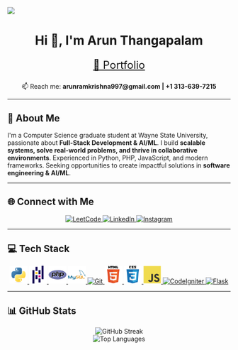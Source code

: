 [![](https://visitcount.itsvg.in/api?id=huharun&icon=0&color=1)](https://visitcount.itsvg.in)

<h1 align="center">Hi 👋, I'm Arun Thangapalam</h1>

<p align="center" style="font-size: 24px; color: #007BFF;">
    <a href="https://huharun.github.io/huharun/" target="_blank">
        📄 Portfolio
    </a>
</p>

<p align="center">
    📫 Reach me: <strong>arunramkrishna997@gmail.com | +1 313-639-7215</strong>
</p>

---

## 📝 About Me
I'm a Computer Science graduate student at Wayne State University, passionate about **Full-Stack Development & AI/ML**. I build **scalable systems, solve real-world problems, and thrive in collaborative environments**. Experienced in Python, PHP, JavaScript, and modern frameworks. Seeking opportunities to create impactful solutions in **software engineering & AI/ML**.

---

## 🌐 Connect with Me
<p align="center">
    <a href="https://www.leetcode.com/huharun" target="_blank">
        <img src="https://raw.githubusercontent.com/rahuldkjain/github-profile-readme-generator/master/src/images/icons/Social/leet-code.svg" alt="LeetCode" height="20" width="40" />
    </a>
    <a href="https://linkedin.com/in/arun-thangapalam-7b4b4719a/" target="_blank">
        <img src="https://raw.githubusercontent.com/rahuldkjain/github-profile-readme-generator/master/src/images/icons/Social/linked-in-alt.svg" alt="LinkedIn" height="20" width="40" />
    </a>
    <a href="https://instagram.com/arunxh" target="_blank">
        <img src="https://raw.githubusercontent.com/rahuldkjain/github-profile-readme-generator/master/src/images/icons/Social/instagram.svg" alt="Instagram" height="20" width="40" />
    </a>
</p>

---

## 💻 Tech Stack
<p align="center">
    <a href="https://www.python.org" target="_blank" rel="noreferrer">
        <img src="https://raw.githubusercontent.com/devicons/devicon/master/icons/python/python-original.svg" alt="Python" width="40" height="40"/>
    </a>
    <a href="https://pandas.pydata.org/" target="_blank" rel="noreferrer">
        <img src="https://raw.githubusercontent.com/devicons/devicon/2ae2a900d2f041da66e950e4d48052658d850630/icons/pandas/pandas-original.svg" alt="Pandas" width="40" height="40"/>
    </a>
    <a href="https://www.php.net" target="_blank" rel="noreferrer">
        <img src="https://raw.githubusercontent.com/devicons/devicon/master/icons/php/php-original.svg" alt="PHP" width="40" height="40"/>
    </a>
    <a href="https://www.mysql.com/" target="_blank" rel="noreferrer">
        <img src="https://raw.githubusercontent.com/devicons/devicon/master/icons/mysql/mysql-original-wordmark.svg" alt="MySQL" width="40" height="40"/>
    </a>
    <a href="https://git-scm.com/" target="_blank" rel="noreferrer">
        <img src="https://www.vectorlogo.zone/logos/git-scm/git-scm-icon.svg" alt="Git" width="40" height="40"/>
    </a>
    <a href="https://www.w3.org/html/" target="_blank" rel="noreferrer">
        <img src="https://raw.githubusercontent.com/devicons/devicon/master/icons/html5/html5-original-wordmark.svg" alt="HTML5" width="40" height="40"/>
    </a>
    <a href="https://www.w3schools.com/css/" target="_blank" rel="noreferrer">
        <img src="https://raw.githubusercontent.com/devicons/devicon/master/icons/css3/css3-original-wordmark.svg" alt="CSS3" width="40" height="40"/>
    </a>
    <a href="https://developer.mozilla.org/en-US/docs/Web/JavaScript" target="_blank" rel="noreferrer">
        <img src="https://raw.githubusercontent.com/devicons/devicon/master/icons/javascript/javascript-original.svg" alt="JavaScript" width="40" height="40"/>
    </a>
    <a href="https://codeigniter.com" target="_blank" rel="noreferrer">
        <img src="https://cdn.worldvectorlogo.com/logos/codeigniter.svg" alt="CodeIgniter" width="40" height="40"/>
    </a>
    <a href="https://flask.palletsprojects.com/" target="_blank" rel="noreferrer">
        <img src="https://www.vectorlogo.zone/logos/pocoo_flask/pocoo_flask-icon.svg" alt="Flask" width="40" height="40"/>
    </a>
</p>

---

## 📊 GitHub Stats
<p align="center">
    <img src="https://github-readme-streak-stats.herokuapp.com/?user=huharun&theme=radical&hide_border=true" alt="GitHub Streak" /><br/>
    <img src="https://github-readme-stats.vercel.app/api/top-langs/?username=huharun&theme=radical&hide_border=true&include_all_commits=true&count_private=true&layout=compact" alt="Top Languages" />
</p>
